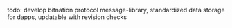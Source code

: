 todo: develop bitnation protocol message-library, standardized data storage for dapps, updatable with revision checks